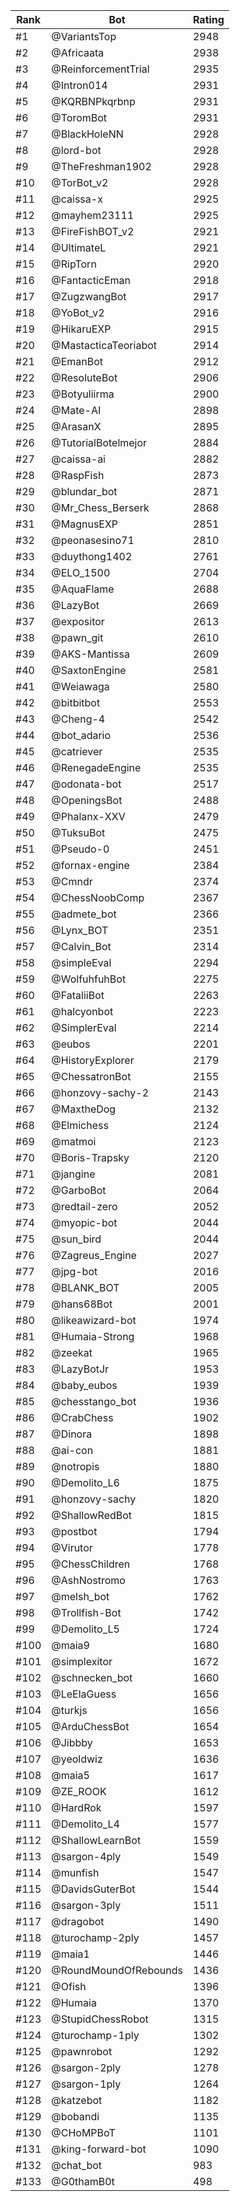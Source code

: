 Rank|Bot|Rating
---|---|---
#1|@VariantsTop|2948
#2|@Africaata|2938
#3|@ReinforcementTrial|2935
#4|@Intron014|2931
#5|@KQRBNPkqrbnp|2931
#6|@ToromBot|2931
#7|@BlackHoleNN|2928
#8|@lord-bot|2928
#9|@TheFreshman1902|2928
#10|@TorBot_v2|2928
#11|@caissa-x|2925
#12|@mayhem23111|2925
#13|@FireFishBOT_v2|2921
#14|@UltimateL|2921
#15|@RipTorn|2920
#16|@FantacticEman|2918
#17|@ZugzwangBot|2917
#18|@YoBot_v2|2916
#19|@HikaruEXP|2915
#20|@MastacticaTeoriabot|2914
#21|@EmanBot|2912
#22|@ResoluteBot|2906
#23|@Botyuliirma|2900
#24|@Mate-AI|2898
#25|@ArasanX|2895
#26|@TutorialBotelmejor|2884
#27|@caissa-ai|2882
#28|@RaspFish|2873
#29|@blundar_bot|2871
#30|@Mr_Chess_Berserk|2868
#31|@MagnusEXP|2851
#32|@peonasesino71|2810
#33|@duythong1402|2761
#34|@ELO_1500|2704
#35|@AquaFlame|2688
#36|@LazyBot|2669
#37|@expositor|2613
#38|@pawn_git|2610
#39|@AKS-Mantissa|2609
#40|@SaxtonEngine|2581
#41|@Weiawaga|2580
#42|@bitbitbot|2553
#43|@Cheng-4|2542
#44|@bot_adario|2536
#45|@catriever|2535
#46|@RenegadeEngine|2535
#47|@odonata-bot|2517
#48|@OpeningsBot|2488
#49|@Phalanx-XXV|2479
#50|@TuksuBot|2475
#51|@Pseudo-0|2451
#52|@fornax-engine|2384
#53|@Cmndr|2374
#54|@ChessNoobComp|2367
#55|@admete_bot|2366
#56|@Lynx_BOT|2351
#57|@Calvin_Bot|2314
#58|@simpleEval|2294
#59|@WolfuhfuhBot|2275
#60|@FataliiBot|2263
#61|@halcyonbot|2223
#62|@SimplerEval|2214
#63|@eubos|2201
#64|@HistoryExplorer|2179
#65|@ChessatronBot|2155
#66|@honzovy-sachy-2|2143
#67|@MaxtheDog|2132
#68|@Elmichess|2124
#69|@matmoi|2123
#70|@Boris-Trapsky|2120
#71|@jangine|2081
#72|@GarboBot|2064
#73|@redtail-zero|2052
#74|@myopic-bot|2044
#75|@sun_bird|2044
#76|@Zagreus_Engine|2027
#77|@jpg-bot|2016
#78|@BLANK_BOT|2005
#79|@hans68Bot|2001
#80|@likeawizard-bot|1974
#81|@Humaia-Strong|1968
#82|@zeekat|1965
#83|@LazyBotJr|1953
#84|@baby_eubos|1939
#85|@chesstango_bot|1936
#86|@CrabChess|1902
#87|@Dinora|1898
#88|@ai-con|1881
#89|@notropis|1880
#90|@Demolito_L6|1875
#91|@honzovy-sachy|1820
#92|@ShallowRedBot|1815
#93|@postbot|1794
#94|@Virutor|1778
#95|@ChessChildren|1768
#96|@AshNostromo|1763
#97|@melsh_bot|1762
#98|@Trollfish-Bot|1742
#99|@Demolito_L5|1724
#100|@maia9|1680
#101|@simplexitor|1672
#102|@schnecken_bot|1660
#103|@LeElaGuess|1656
#104|@turkjs|1656
#105|@ArduChessBot|1654
#106|@Jibbby|1653
#107|@yeoldwiz|1636
#108|@maia5|1617
#109|@ZE_ROOK|1612
#110|@HardRok|1597
#111|@Demolito_L4|1577
#112|@ShallowLearnBot|1559
#113|@sargon-4ply|1549
#114|@munfish|1547
#115|@DavidsGuterBot|1544
#116|@sargon-3ply|1511
#117|@dragobot|1490
#118|@turochamp-2ply|1457
#119|@maia1|1446
#120|@RoundMoundOfRebounds|1436
#121|@Ofish|1396
#122|@Humaia|1370
#123|@StupidChessRobot|1315
#124|@turochamp-1ply|1302
#125|@pawnrobot|1292
#126|@sargon-2ply|1278
#127|@sargon-1ply|1264
#128|@katzebot|1182
#129|@bobandi|1135
#130|@CHoMPBoT|1101
#131|@king-forward-bot|1090
#132|@chat_bot|983
#133|@G0thamB0t|498
